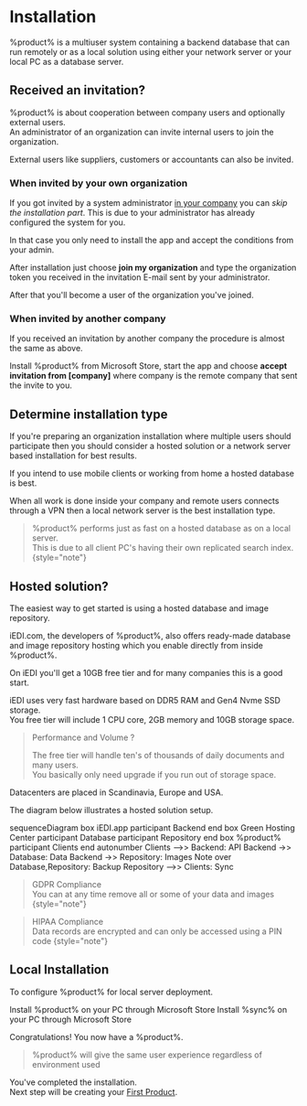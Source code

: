 # Installation

%product% is a multiuser system containing a backend database that can run remotely
or as a local solution using either your network server or your local PC as a database server.

## Received an invitation?

%product% is about cooperation between company users and optionally external users.  
An administrator of an organization can invite internal users to join the organization.

External users like suppliers, customers or accountants can also be invited.

### When invited by your own organization

If you got invited by a system administrator <u>in your company</u> you can *skip the installation part*.
This is due to your administrator has already configured the system for you.

In that case you only need to install the app and accept the conditions from your admin.

After installation just choose **join my organization** and type the <tooltip term="OrganizationToken">organization token</tooltip>
you received in the invitation E-mail sent by your administrator.

After that you'll become a user of the organization you've joined.

### When invited by another company

If you received an invitation by another company the procedure is almost the same as above.

Install %product% from Microsoft Store, start the app and choose **accept invitation from [company]** where company is the remote
company that sent the invite to you.

## Determine installation type

If you're preparing an organization installation where multiple users should participate then you
should consider a hosted solution or a network server based installation for best results.

If you intend to use mobile clients or working from home a hosted database is best.

When all work is done inside your company and remote users connects through a VPN then a local
network server is the best installation type.

> %product% performs just as fast on a hosted database as on a local server.  
> This is due to all client PC's having their own replicated search index.
{style="note"}

## Hosted solution?

The easiest way to get started is using a hosted database and image repository.

<tooltip term="iEDI.com">iEDI.com</tooltip>, the developers of %product%, also offers ready-made database and image repository hosting 
which you enable directly from inside %product%.

On iEDI you'll get a 10GB free tier and for many companies this is a good start.

iEDI uses very fast hardware based on DDR5 RAM and Gen4 Nvme SSD storage.  
You free tier will include 1 CPU core, 2GB memory and 10GB storage space.

> Performance and Volume ?
>
> The free tier will handle ten's of thousands of daily documents and many users.  
> You basically only need upgrade if you run out of storage space.

Datacenters are placed in Scandinavia, Europe and USA.

The diagram below illustrates a hosted solution setup.

<code-block lang="mermaid">
sequenceDiagram
    box iEDI.app
    participant Backend
    end
    box Green Hosting Center
    participant Database
    participant Repository
    end
    box %product%
    participant Clients
    end
    autonumber
    Clients -->> Backend: API
    Backend ->> Database: Data
    Backend ->> Repository: Images
    Note over Database,Repository: Backup
    Repository -->> Clients: Sync
</code-block>

> GDPR Compliance  
> You can at any time remove all or some of your data and images
{style="note"}

> HIPAA Compliance  
> Data records are encrypted and can only be accessed using a PIN code
{style="note"}

## Local Installation

<procedure title="Configure installation">
    <p>To configure %product% for local server deployment.</p>
    <step>Install %product% on your PC through Microsoft Store</step>
    <step>Install %sync% on your PC through Microsoft Store</step>
    <p>Congratulations! You now have a %product%.</p>
</procedure>

> %product% will give the same user experience regardless of environment used

You've completed the installation.  
Next step will be creating your [First Product](../products/create-products).

